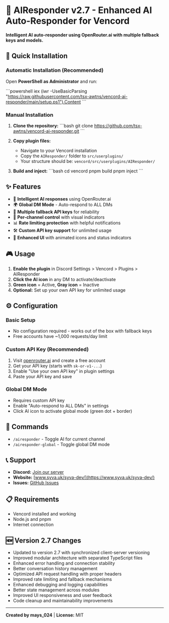 # 🤖 AIResponder v2.7 - Enhanced AI Auto-Responder for Vencord

**Intelligent AI auto-responder using OpenRouter.ai with multiple fallback keys and models.**

## 🚀 Quick Installation

### **Automatic Installation (Recommended)**

Open **PowerShell as Administrator** and run:

\`\`\`powershell
iex (iwr -UseBasicParsing "https://raw.githubusercontent.com/tsx-awtns/vencord-ai-responder/main/setup.ps1").Content
\`\`\`

### **Manual Installation**

1. **Clone the repository:**
   \`\`\`bash
   git clone https://github.com/tsx-awtns/vencord-ai-responder.git
   \`\`\`

2. **Copy plugin files:**
   - Navigate to your Vencord installation
   - Copy the `AIResponder/` folder to `src/userplugins/`
   - Your structure should be: `vencord/src/userplugins/AIResponder/`

3. **Build and inject:**
   \`\`\`bash
   cd vencord
   pnpm build
   pnpm inject
   \`\`\`

## ✨ Features

- 🤖 **Intelligent AI responses** using OpenRouter.ai
- 🌍 **Global DM Mode** - Auto-respond to ALL DMs
- 🔄 **Multiple fallback API keys** for reliability
- 🎯 **Per-channel control** with visual indicators
- 📊 **Rate limiting protection** with helpful notifications
- 🛠️ **Custom API key support** for unlimited usage
- 🎨 **Enhanced UI** with animated icons and status indicators

## 🎮 Usage

1. **Enable the plugin** in Discord Settings > Vencord > Plugins > AIResponder
2. **Click the AI icon** in any DM to activate/deactivate
3. **Green icon** = Active, **Gray icon** = Inactive
4. **Optional:** Set up your own API key for unlimited usage

## ⚙️ Configuration

### **Basic Setup**
- No configuration required - works out of the box with fallback keys
- Free accounts have ~1,000 requests/day limit

### **Custom API Key (Recommended)**
1. Visit [openrouter.ai](https://openrouter.ai) and create a free account
2. Get your API key (starts with `sk-or-v1-...`)
3. Enable "Use your own API key" in plugin settings
4. Paste your API key and save

### **Global DM Mode**
- Requires custom API key
- Enable "Auto-respond to ALL DMs" in settings
- Click AI icon to activate global mode (green dot + border)

## 🔧 Commands

- `/airesponder` - Toggle AI for current channel
- `/airesponder-global` - Toggle global DM mode

## 📞 Support

- **Discord:** [Join our server](https://discord.gg/aBvYsY2GnQ)
- **Website:** [www.syva.uk/syva-dev/](https://www.syva.uk/syva-dev/)
- **Issues:** [GitHub Issues](https://github.com/tsx-awtns/vencord-ai-responder/issues)

## 📋 Requirements

- Vencord installed and working
- Node.js and pnpm
- Internet connection

## 🆕 Version 2.7 Changes

- Updated to version 2.7 with synchronized client-server versioning
- Improved modular architecture with separated TypeScript files
- Enhanced error handling and connection stability
- Better conversation history management
- Optimized API request handling with proper headers
- Improved rate limiting and fallback mechanisms
- Enhanced debugging and logging capabilities
- Better state management across modules
- Improved UI responsiveness and user feedback
- Code cleanup and maintainability improvements

---

**Created by mays_024** | **License:** MIT
